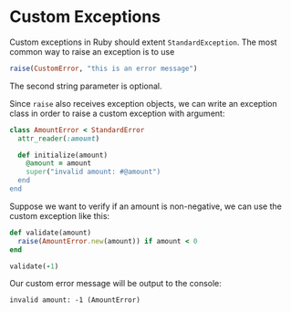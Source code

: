 # Custom Exceptions

Custom exceptions in Ruby should extent `StandardException`. The most common way to raise an exception is to use

```ruby
raise(CustomError, "this is an error message")
```

The second string parameter is optional.

Since `raise` also receives exception objects, we can write an exception class in order to raise a custom exception with argument:

```ruby
class AmountError < StandardError
  attr_reader(:amount)

  def initialize(amount)
    @amount = amount
    super("invalid amount: #@amount")
  end
end
```

Suppose we want to verify if an amount is non-negative, we can use the custom exception like this:

```ruby
def validate(amount)
  raise(AmountError.new(amount)) if amount < 0
end

validate(-1)
```

Our custom error message will be output to the console:

```console
invalid amount: -1 (AmountError)
```
